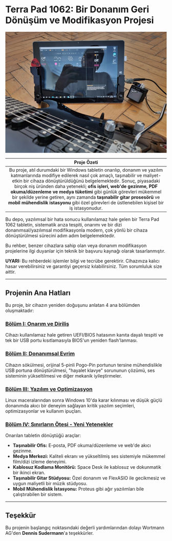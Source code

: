 # Terra Pad 1062: Bir Donanım Geri Dönüşüm ve Modifikasyon Projesi

<p align="center">
  <img src="./assets/images/guitar_and_tablet_close_photo.jpg" width="650">
</p>

| **Proje Özeti** |
| :---: |
| Bu proje, atıl durumdaki bir Windows tabletin onarılıp, donanım ve yazılım katmanlarında modifiye edilerek nasıl çok amaçlı, taşınabilir ve maliyet-etkin bir cihaza dönüştürüldüğünü belgelemektedir. Sonuç, piyasadaki birçok niş üründen daha yetenekli; **ofis işleri, web'de gezinme, PDF okuma/düzenleme ve medya tüketimi** gibi günlük görevleri mükemmel bir şekilde yerine getiren, aynı zamanda **taşınabilir gitar prosesörü** ve **mobil mühendislik istasyonu** gibi özel görevleri de üstlenebilen kişisel bir iş istasyonudur. |

Bu depo, yazılımsal bir hata sonucu kullanılamaz hale gelen bir Terra Pad 1062 tabletin, sistematik arıza tespiti, onarımı ve bir dizi donanımsal/yazılımsal modifikasyonla modern, çok yönlü bir cihaza dönüştürülmesi sürecini adım adım belgelemektedir.

Bu rehber, benzer cihazlara sahip olan veya donanım modifikasyon projelerine ilgi duyanlar için teknik bir başvuru kaynağı olarak tasarlanmıştır.

**UYARI:** Bu rehberdeki işlemler bilgi ve tecrübe gerektirir. Cihazınıza kalıcı hasar verebilirsiniz ve garantiyi geçersiz kılabilirsiniz. Tüm sorumluluk size aittir.

---

## Projenin Ana Hatları

Bu proje, bir cihazın yeniden doğuşunu anlatan 4 ana bölümden oluşmaktadır:

### **[Bölüm I: Onarım ve Diriliş](./docs/1_Repair_and_Resurrection.md)**
Cihazı kullanılamaz hale getiren UEFI/BIOS hatasının kanıta dayalı tespiti ve tek bir USB portu kısıtlamasıyla BIOS'un yeniden flash'lanması.

### **[Bölüm II: Donanımsal Evrim](./docs/2_Hardware_Evolution.md)**
Cihazın sökülmesi, orijinal 5-pinli Pogo-Pin portunun tersine mühendislikle USB portuna dönüştürülmesi, "hayalet klavye" sorununun çözümü, ses sisteminin yükseltilmesi ve diğer mekanik iyileştirmeler.

### **[Bölüm III: Yazılım ve Optimizasyon](./docs/3_Software_and_Optimization.md)**
Linux maceralarından sonra Windows 10'da karar kılınması ve düşük güçlü donanımda akıcı bir deneyim sağlayan kritik yazılım seçimleri, optimizasyonlar ve kullanım ipuçları.

### **[Bölüm IV: Sınırların Ötesi - Yeni Yetenekler](./docs/4_Beyond_The_Limits.md)**
Onarılan tabletin dönüştüğü araçlar:
*   **Taşınabilir Ofis:** E-posta, PDF okuma/düzenleme ve web'de akıcı gezinme.
*   **Medya Merkezi:** Kaliteli ekranı ve yükseltilmiş ses sistemiyle mükemmel film/dizi izleme deneyimi.
*   **Kablosuz Kodlama Monitörü:** Space Desk ile kablosuz ve dokunmatik bir ikinci ekran.
*   **Taşınabilir Gitar Stüdyosu:** Özel donanım ve FlexASIO ile gecikmesiz ve uygun maliyetli bir müzik stüdyosu.
*   **Mobil Mühendislik İstasyonu:** Proteus gibi ağır yazılımları bile çalıştırabilen bir sistem.

---

## Teşekkür

Bu projenin başlangıç noktasındaki değerli yardımlarından dolayı Wortmann AG'den **Dennis Sudermann**'a teşekkürler.
